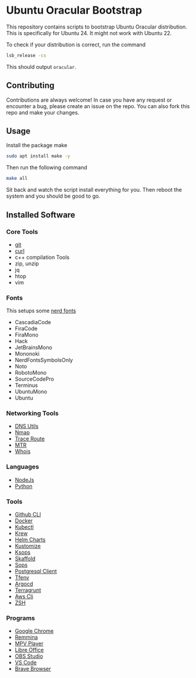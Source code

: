 # Ubuntu Oracular Bootstrap

This repository contains scripts to bootstrap Ubuntu Oracular distribution. This is specifically for Ubuntu 24. It might not work with Ubuntu 22.

To check if your distribution is correct, run the command
```bash
lsb_release -cs
```
This should output `oracular`.

## Contributing

Contributions are always welcome! In case you have any request or encounter a bug, please create an issue on the repo. You can also fork this repo and make your changes.

## Usage

Install the package make

```bash
sudo apt install make -y
```

Then run the following command
```bash
make all
```

Sit back and watch the script install everything for you. Then reboot the system and you should be good to go.


## Installed Software

### Core Tools

- [git](https://git-scm.com/book/en/v2/Getting-Started-The-Command-Line)
- [curl](https://linux.die.net/man/1/curl)
- c++ compilation Tools
- zip, unzip
- jq
- htop
- vim

### Fonts
This setups some [nerd fonts](https://www.nerdfonts.com)

- CascadiaCode
- FiraCode
- FiraMono
- Hack
- JetBrainsMono
- Mononoki
- NerdFontsSymbolsOnly
- Noto
- RobotoMono
- SourceCodePro
- Terminus
- UbuntuMono
- Ubuntu

### Networking Tools

- [DNS Utils](https://packages.debian.org/sid/bind9-dnsutils)
- [Nmap](https://linux.die.net/man/1/nmap)
- [Trace Route](https://linux.die.net/man/8/traceroute)
- [MTR](https://linux.die.net/man/8/mtr)
- [Whois](https://linux.die.net/man/1/whois)

### Languages

- [NodeJs](https://nodejs.org/en)
- [Python](https://www.python.org/downloads/)

### Tools

- [Github CLI](https://cli.github.com)
- [Docker](https://www.docker.com)
- [Kubectl](https://kubernetes.io/docs/tasks/tools/)
- [Krew](https://krew.sigs.k8s.io)
- [Helm Charts](https://helm.sh)
- [Kustomize](https://kustomize.io)
- [Ksops](https://github.com/viaduct-ai/kustomize-sops)
- [Skaffold](https://skaffold.dev)
- [Sops](https://github.com/getsops/sops)
- [Postgresql Client](https://wiki.postgresql.org/wiki/PostgreSQL_Clients)
- [Tfenv](https://github.com/tfutils/tfenv)
- [Argocd](https://argo-cd.readthedocs.io/en/stable/)
- [Terragrunt](https://terragrunt.gruntwork.io)
- [Aws Cli](https://aws.amazon.com/cli/)
- [ZSH](https://github.com/ohmyzsh/ohmyzsh/wiki/Installing-ZSH)

### Programs
- [Google Chrome](https://www.google.com/intl/en_pk/chrome/)
- [Remmina](https://remmina.org)
- [MPV Player](https://mpv.io)
- [Libre Office](https://www.libreoffice.org)
- [OBS Studio](https://obsproject.com)
- [VS Code](https://code.visualstudio.com)
- [Brave Browser](https://brave.com)
